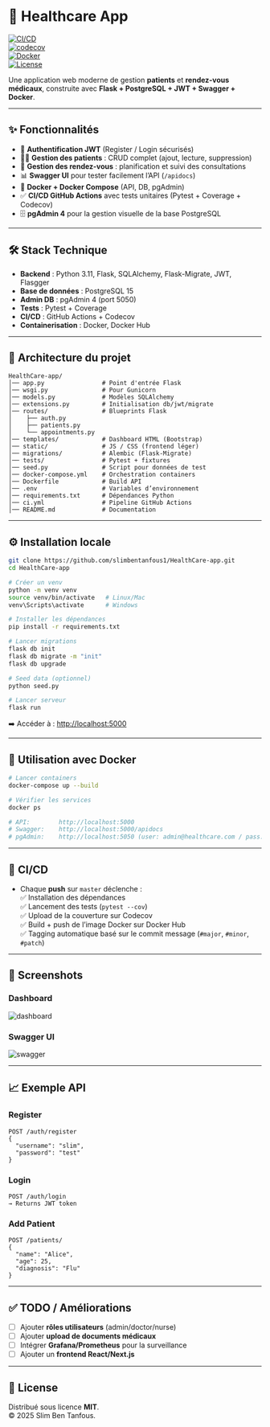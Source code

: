 # 🏥 Healthcare App  

[![CI/CD](https://github.com/slimbentanfous1/HealthCare-app/actions/workflows/ci.yml/badge.svg)](https://github.com/slimbentanfous1/HealthCare-app/actions)  
[![codecov](https://codecov.io/gh/slimbentanfous1/HealthCare-app/branch/master/graph/badge.svg)](https://codecov.io/gh/slimbentanfous1/HealthCare-app)  
[![Docker](https://img.shields.io/docker/pulls/slimbentanfous1/healthcare-app)](https://hub.docker.com/r/slimbentanfous1/healthcare-app)  
[![License](https://img.shields.io/badge/license-MIT-blue.svg)](LICENSE)  

Une application web moderne de gestion **patients** et **rendez-vous médicaux**, construite avec **Flask + PostgreSQL + JWT + Swagger + Docker**.  

---

## ✨ Fonctionnalités

- 🔐 **Authentification JWT** (Register / Login sécurisés)  
- 👩‍⚕️ **Gestion des patients** : CRUD complet (ajout, lecture, suppression)  
- 📅 **Gestion des rendez-vous** : planification et suivi des consultations  
- 📊 **Swagger UI** pour tester facilement l’API (`/apidocs`)  
- 🐳 **Docker + Docker Compose** (API, DB, pgAdmin)  
- ✅ **CI/CD GitHub Actions** avec tests unitaires (Pytest + Coverage + Codecov)  
- 🗄️ **pgAdmin 4** pour la gestion visuelle de la base PostgreSQL  

---

## 🛠️ Stack Technique

- **Backend** : Python 3.11, Flask, SQLAlchemy, Flask-Migrate, JWT, Flasgger  
- **Base de données** : PostgreSQL 15  
- **Admin DB** : pgAdmin 4 (port 5050)  
- **Tests** : Pytest + Coverage  
- **CI/CD** : GitHub Actions + Codecov  
- **Containerisation** : Docker, Docker Hub  

---

## 📂 Architecture du projet

```
HealthCare-app/
│── app.py                # Point d'entrée Flask
│── wsgi.py               # Pour Gunicorn
│── models.py             # Modèles SQLAlchemy
│── extensions.py         # Initialisation db/jwt/migrate
│── routes/               # Blueprints Flask
│    ├── auth.py
│    ├── patients.py
│    └── appointments.py
│── templates/            # Dashboard HTML (Bootstrap)
│── static/               # JS / CSS (frontend léger)
│── migrations/           # Alembic (Flask-Migrate)
│── tests/                # Pytest + fixtures
│── seed.py               # Script pour données de test
│── docker-compose.yml    # Orchestration containers
│── Dockerfile            # Build API
│── .env                  # Variables d’environnement
│── requirements.txt      # Dépendances Python
│── ci.yml                # Pipeline GitHub Actions
│── README.md             # Documentation
```

---

## ⚙️ Installation locale

```bash
git clone https://github.com/slimbentanfous1/HealthCare-app.git
cd HealthCare-app

# Créer un venv
python -m venv venv
source venv/bin/activate   # Linux/Mac
venv\Scripts\activate      # Windows

# Installer les dépendances
pip install -r requirements.txt

# Lancer migrations
flask db init
flask db migrate -m "init"
flask db upgrade

# Seed data (optionnel)
python seed.py

# Lancer serveur
flask run
```

➡️ Accéder à : [http://localhost:5000](http://localhost:5000)  

---

## 🐳 Utilisation avec Docker

```bash
# Lancer containers
docker-compose up --build

# Vérifier les services
docker ps

# API:        http://localhost:5000
# Swagger:    http://localhost:5000/apidocs
# pgAdmin:    http://localhost:5050 (user: admin@healthcare.com / pass: admin123)
```

---

## 🚀 CI/CD

- Chaque **push** sur `master` déclenche :  
  ✅ Installation des dépendances  
  ✅ Lancement des tests (`pytest --cov`)  
  ✅ Upload de la couverture sur Codecov  
  ✅ Build + push de l’image Docker sur Docker Hub  
  ✅ Tagging automatique basé sur le commit message (`#major`, `#minor`, `#patch`)  

---

## 📸 Screenshots

### Dashboard  
![dashboard](docs/Dashboard.png)

### Swagger UI  
![swagger](docs/swagger.png)

---

## 📈 Exemple API

### Register
```http
POST /auth/register
{
  "username": "slim",
  "password": "test"
}
```

### Login
```http
POST /auth/login
→ Returns JWT token
```

### Add Patient
```http
POST /patients/
{
  "name": "Alice",
  "age": 25,
  "diagnosis": "Flu"
}
```

---

## ✅ TODO / Améliorations

- [ ] Ajouter **rôles utilisateurs** (admin/doctor/nurse)  
- [ ] Ajouter **upload de documents médicaux**  
- [ ] Intégrer **Grafana/Prometheus** pour la surveillance  
- [ ] Ajouter un **frontend React/Next.js**  

---

## 📜 License

Distribué sous licence **MIT**.  
© 2025 Slim Ben Tanfous.  
